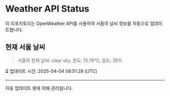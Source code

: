 
# Weather API Status

이 리포지토리는 OpenWeather API를 사용하여 서울의 날씨 정보를 자동으로 업데이트합니다.

## 현재 서울 날씨
> 서울의 현재 날씨: clear sky, 온도: 13.76°C, 습도: 35%

⏳ 업데이트 시간: 2025-04-04 08:51:28 (UTC)

---
자동 업데이트 봇에 의해 관리됩니다.
